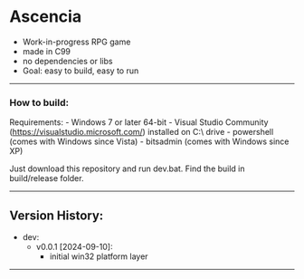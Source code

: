 # Ascencia
- Work-in-progress RPG game
- made in C99
- no dependencies or libs
- Goal: easy to build, easy to run
<hr/>

### How to build:
Requirements:
    - Windows 7 or later 64-bit
    - Visual Studio Community (https://visualstudio.microsoft.com/) installed on C:\ drive
    - powershell (comes with Windows since Vista)
    - bitsadmin (comes with Windows since XP)

Just download this repository and run dev.bat.
Find the build in build/release folder.
<hr/>

## Version History:<br/>

- dev:
    - v0.0.1 [2024-09-10]:
	    - initial win32 platform layer
<hr/>